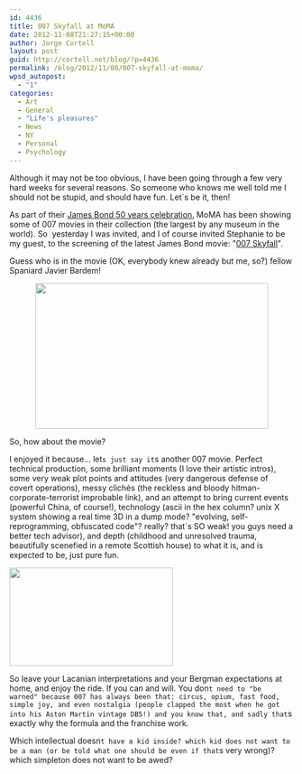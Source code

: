 ```yaml
---
id: 4436
title: 007 Skyfall at MoMA
date: 2012-11-08T21:27:15+00:00
author: Jorge Cortell
layout: post
guid: http://cortell.net/blog/?p=4436
permalink: /blog/2012/11/08/007-skyfall-at-moma/
wpsd_autopost:
  - "1"
categories:
  - Art
  - General
  - "Life's pleasures"
  - News
  - NY
  - Personal
  - Psychology
---
```

Although it may not be too obvious, I have been going through a few very hard weeks for several reasons. So someone who knows me well told me I should not be stupid, and should have fun. Let`s be it, then!

As part of their <a title="http://www.007.com/moma-salutes-bond/" href="http://www.007.com/moma-salutes-bond/" target="_blank">James Bond 50 years celebration</a>, MoMA has been showing some of 007 movies in their collection (the largest by any museum in the world). So  yesterday I was invited, and I of course invited Stephanie to be my guest, to the screening of the latest James Bond movie: "<a title="http://www.imdb.com/title/tt1074638/" href="http://www.imdb.com/title/tt1074638/" target="_blank">007 Skyfall</a>".

Guess who is in the movie (OK, everybody knew already but me, so?) fellow Spaniard Javier Bardem!

<p style="text-align: center">
  <img class="aligncenter" title="Bardem" src="http://www.wallpapermania.eu/images/lthumbs/2012-09/3416_James-Bond-Agent-007-Skyfall.jpg" alt="" width="413" height="258" />
</p>

So, how about the movie?

I enjoyed it because... let`s just say it`s another 007 movie. Perfect technical production, some brilliant moments (I love their artistic intros), some very weak plot points and attitudes (very dangerous defense of covert operations), messy clichés (the reckless and bloody hitman-corporate-terrorist improbable link), and an attempt to bring current events (powerful China, of course!), technology (ascii in the hex column? unix X system showing a real time 3D in a dump mode? "evolving, self-reprogramming, obfuscated code"? really? that`s SO weak! you guys need a better tech advisor), and depth (childhood and unresolved trauma, beautifully scenefied in a remote Scottish house) to what it is, and is expected to be, just pure fun.

<img class="aligncenter" title="Skyfall" src="https://encrypted-tbn3.gstatic.com/images?q=tbn:ANd9GcRXN4pAnW_Sip169Wp87JAJAe-ltZC5jdTHdbTAYrSLTdMoGdeaMg" alt="" width="290" height="174" />

So leave your Lacanian interpretations and your Bergman expectations at home, and enjoy the ride. If you can and will. You don`t need to "be warned" because 007 has always been that: circus, opium, fast food, simple joy, and even nostalgia (people clapped the most when he got into his Aston Martin vintage DB5!) and you know that, and sadly that`s exactly why the formula and the franchise work.

Which intellectual doesn`t have a kid inside? which kid does not want to be a man (or be told what one should be even if that`s very wrong)? which simpleton does not want to be awed?